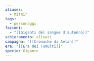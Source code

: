 ```yaml
---
aliases:
  - Mitnir
tags:
  - personaggi
fazioni:
  - "[[Giganti del sangue d'autunno]]"
schieramento: alleati
campagna: "[[Cronache di Aelan]]"
era: "[[Era dei Tumulti]]"
specie: Gigante
---
```

